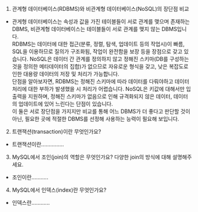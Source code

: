 1. 관계형 데이터베이스(RDBMS)와 비관계형 데이터베이스(NoSQL)의 장단점 비교

- 관게형 데이터베이스는 속성과 값을 가진 테이블들이 서로 관계를 맺으며 존재하는 DBMS, 비관계형 데이터베이스는 테이블들이 서로 관계를 맺지 않는 DBMS입니다.  
RDBMS는 데이터에 대한 접근(분류, 정렬, 탐색, 업데이트 등의 작업시)이 빠름, SQL을 이용하므로 질의가 구조화됨, 작업이 완전함을 보장 등을 장점으로 갖고 있습니다. NoSQL은 데이터 간 관계를 정의하지 않고 정해진 스키마(DB를 구성하는 것을 정의한 메타데이터의 집합)가 없으므로 자유로운 형식을 갖고, 낮은 복잡도로 인한 대용량 데이터의 저장 및 처리가 가능합니다.  
단점을 알아보자면, RDBMS는 정해진 스키마에 따라 데이터를 다뤄야하고 데이터 처리에 대한 부하가 발생했을 시 처리가 어렵습니다. NoSQL은  키값에 대해서만 입출력을 지원하며, 정해진 스키마가 없음으로 인해 규격화되지 않은 데이터, 데이터의 업데이트에 있어 느린다는 단점이 있습니다.  
이 둘은 서로 장단점을 가지지만 비교를 통해 어느 DBMS가 더 좋다고 판단할 것이 아닌, 필요한 곳에 적절한 DBMS를 선정해 사용하는 능력이 필요해 보입니다.

2. 트랜잭션(transaction)이란 무엇인가요?

- 트랜잭션이란...............

3. MySQL에서 조인(join)의 역할은 무엇인가요? 다양한 join의 방식에 대해 설명해주세요.

- 조인이란...........

4. MySQL에서 인덱스(index)란 무엇인가요?

- 인덱스란............
